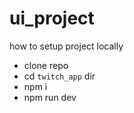 # ui_project

how to setup project locally
- clone repo
- cd `twitch_app` dir
- npm i
- npm run dev
